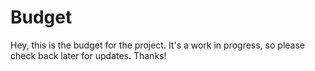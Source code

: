 # Budget

Hey, this is the budget for the project. It's a work in progress, so please check back later for updates. Thanks!
